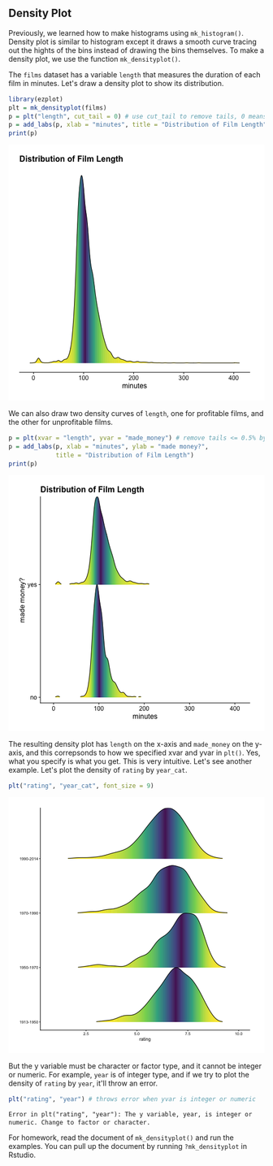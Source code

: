## Density Plot

Previously, we learned how to make histograms using `mk_histogram()`. 
Density plot is similar to histogram except it draws a smooth curve tracing out 
the hights of the bins instead of drawing the bins themselves. 
To make a density plot, we use the function `mk_densityplot()`. 

The `films` dataset has a variable `length` that measures the duration of each 
film in minutes. Let's draw a density plot to show its distribution. 

```r
library(ezplot)
plt = mk_densityplot(films)
p = plt("length", cut_tail = 0) # use cut_tail to remove tails, 0 means not removing any
p = add_labs(p, xlab = "minutes", title = "Distribution of Film Length")
print(p)
```

![Distribution of Film Length](images/density_length-1.png)

We can also draw two density curves of `length`, one for profitable films, 
and the other for unprofitable films.

```r
p = plt(xvar = "length", yvar = "made_money") # remove tails <= 0.5% by default
p = add_labs(p, xlab = "minutes", ylab = "made money?",
             title = "Distribution of Film Length")
print(p)
```

![Distribution of Film Length by Two Groups](images/density_length_by_made_money-1.png)

The resulting density plot has `length` on the x-axis and `made_money` on the
y-axis, and this correpsonds to how we specified xvar and yvar in `plt()`. Yes,
what you specify is what you get. This is very intuitive. Let's see another
example. Let's plot the density of `rating` by `year_cat`.

```r
plt("rating", "year_cat", font_size = 9) 
```

![Distribution of Film Length by Years](images/density_rating_by_year_cat-1.png)

But the y variable must be character or factor type, and it cannot be integer
or numeric. For example, `year` is of integer type, and if we try to plot the
density of `rating` by `year`, it'll throw an error.

```r
plt("rating", "year") # throws error when yvar is integer or numeric
```

```
Error in plt("rating", "year"): The y variable, year, is integer or numeric. Change to factor or character.
```

For homework, read the document of `mk_densityplot()` and run the examples. 
You can pull up the document by running `?mk_densityplot` in Rstudio. 
